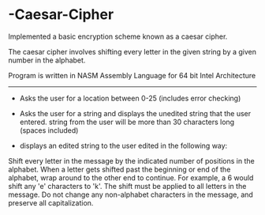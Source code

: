 # -Caesar-Cipher
Implemented a basic encryption scheme known as a caesar cipher. 

The caesar cipher involves shifting every letter in the given string by a given number in the alphabet.

Program is written in NASM Assembly Language for 64 bit Intel Architecture

------------------------------------------------------------------------------------------------------------------

- Asks the user for a location between 0-25 (includes error checking)

- Asks the user for a string and displays the unedited string that the user entered. string from the user will be more than 30 characters long (spaces
included)

- displays an edited string to the user edited in the following way:

Shift every letter in the message by the indicated number of positions in the
alphabet. When a letter gets shifted past the beginning or end of the alphabet,
wrap around to the other end to continue. For example, a 6 would shift any 'e'
characters to 'k'. The shift must be applied to all letters in the message. Do not
change any non-alphabet characters in the message, and preserve all
capitalization.
